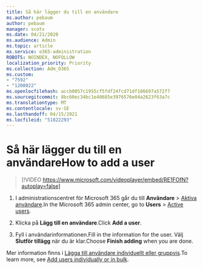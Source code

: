 ```yaml
---
title: Så här lägger du till en användare
ms.author: pebaum
author: pebaum
manager: scotv
ms.date: 04/21/2020
ms.audience: Admin
ms.topic: article
ms.service: o365-administration
ROBOTS: NOINDEX, NOFOLLOW
localization_priority: Priority
ms.collection: Adm_O365
ms.custom:
- "7592"
- "1200022"
ms.openlocfilehash: accb0057c1955cf5fdf24fcd71df186697a572f7
ms.sourcegitcommit: 8bc60ec34bc1e40685e3976576e04a2623f63a7c
ms.translationtype: MT
ms.contentlocale: sv-SE
ms.lasthandoff: 04/15/2021
ms.locfileid: "51822293"
---
```

# <a name="how-to-add-a-user"></a><span data-ttu-id="3dc31-102">Så här lägger du till en användare</span><span class="sxs-lookup"><span data-stu-id="3dc31-102">How to add a user</span></span>

> [!VIDEO https://www.microsoft.com/videoplayer/embed/RE1FOfN?autoplay=false]

1. <span data-ttu-id="3dc31-103">I administrationscentret för Microsoft 365 går du till **Användare** > [Aktiva användare](https://admin.microsoft.com/Adminportal/Home?source=applauncher#/users).</span><span class="sxs-lookup"><span data-stu-id="3dc31-103">In the Microsoft 365 admin center, go to **Users** > [Active users](https://admin.microsoft.com/Adminportal/Home?source=applauncher#/users).</span></span>

2. <span data-ttu-id="3dc31-104">Klicka på **Lägg till en användare**.</span><span class="sxs-lookup"><span data-stu-id="3dc31-104">Click **Add a user**.</span></span>

3. <span data-ttu-id="3dc31-105">Fyll i användarinformationen.</span><span class="sxs-lookup"><span data-stu-id="3dc31-105">Fill in the information for the user.</span></span> <span data-ttu-id="3dc31-106">Välj **Slutför tillägg** när du är klar.</span><span class="sxs-lookup"><span data-stu-id="3dc31-106">Choose **Finish adding** when you are done.</span></span>

<span data-ttu-id="3dc31-107">Mer information finns i [Lägga till användare individuellt eller gruppvis](https://docs.microsoft.com/microsoft-365/admin/add-users/add-users).</span><span class="sxs-lookup"><span data-stu-id="3dc31-107">To learn more, see [Add users individually or in bulk](https://docs.microsoft.com/microsoft-365/admin/add-users/add-users).</span></span>